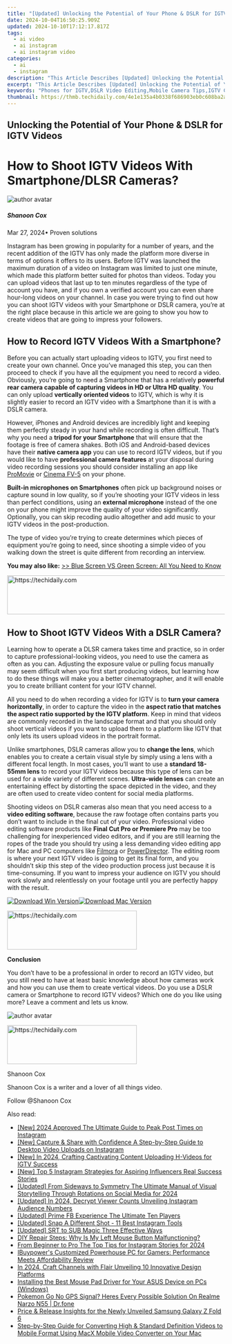 ```yaml
---
title: "[Updated] Unlocking the Potential of Your Phone & DSLR for IGTV Videos for 2024"
date: 2024-10-04T16:50:25.909Z
updated: 2024-10-10T17:12:17.817Z
tags:
  - ai video
  - ai instagram
  - ai instagram video
categories:
  - ai
  - instagram
description: "This Article Describes [Updated] Unlocking the Potential of Your Phone & DSLR for IGTV Videos for 2024"
excerpt: "This Article Describes [Updated] Unlocking the Potential of Your Phone & DSLR for IGTV Videos for 2024"
keywords: "Phones for IGTV,DSLR Video Editing,Mobile Camera Tips,IGTV Content Creation,Enhancing Phone Photography,DSLR For IGTV,Professional Phone Videos"
thumbnail: https://thmb.techidaily.com/4e1e135a4b0338f686903eb0c608ba2a349e6fad2f1ea5329a35a6ad22caba43.png
---
```


## Unlocking the Potential of Your Phone & DSLR for IGTV Videos

# How to Shoot IGTV Videos With Smartphone/DLSR Cameras?

![author avatar](https://images.wondershare.com/filmora/article-images/shannon-cox.jpg)

##### Shanoon Cox

 Mar 27, 2024• Proven solutions

Instagram has been growing in popularity for a number of years, and the recent addition of the IGTV has only made the platform more diverse in terms of options it offers to its users. Before IGTV was launched the maximum duration of a video on Instagram was limited to just one minute, which made this platform better suited for photos than videos. Today you can upload videos that last up to ten minutes regardless of the type of account you have, and if you own a verified account you can even share hour-long videos on your channel. In case you were trying to find out how you can shoot IGTV videos with your Smartphone or DSLR camera, you’re at the right place because in this article we are going to show you how to create videos that are going to impress your followers.

## How to Record IGTV Videos With a Smartphone?

Before you can actually start uploading videos to IGTV, you first need to create your own channel. Once you’ve managed this step, you can then proceed to check if you have all the equipment you need to record a video. Obviously, you’re going to need a Smartphone that has a relatively **powerful rear camera capable of capturing videos in HD or Ultra HD quality**. You can only upload **vertically oriented videos** to IGTV, which is why it is slightly easier to record an IGTV video with a Smartphone than it is with a DSLR camera.

However, iPhones and Android devices are incredibly light and keeping them perfectly steady in your hand while recording is often difficult. That’s why you need a **tripod for your Smartphone** that will ensure that the footage is free of camera shakes. Both iOS and Android-based devices have their **native camera app** you can use to record IGTV videos, but if you would like to have **professional camera features** at your disposal during video recording sessions you should consider installing an app like [ProMovie](http://promovieapp.com/) or [Cinema FV-5](http://cinemafv5.com/) on your phone.

**Built-in microphones on Smartphones** often pick up background noises or capture sound in low quality, so if you’re shooting your IGTV videos in less than perfect conditions, using an **external microphone** instead of the one on your phone might improve the quality of your video significantly. Optionally, you can skip recoding audio altogether and add music to your IGTV videos in the post-production.

The type of video you’re trying to create determines which pieces of equipment you’re going to need, since shooting a simple video of you walking down the street is quite different from recording an interview.

**You may also like:** [\>> Blue Screen VS Green Screen: All You Need to Know](https://tools.techidaily.com/wondershare/filmora/download/)

<!-- affiliate ads begin -->
<a href="https://appsumo.8odi.net/c/5597632/2043639/7443" target="_top" id="2043639">
  <img src="//a.impactradius-go.com/display-ad/7443-2043639" border="0" alt="https://techidaily.com" width="728" height="90"/>
</a>
<img height="0" width="0" src="https://appsumo.8odi.net/i/5597632/2043639/7443" style="position:absolute;visibility:hidden;" border="0" />
<!-- affiliate ads end -->

## How to Shoot IGTV Videos With a DSLR Camera?

Learning how to operate a DLSR camera takes time and practice, so in order to capture professional-looking videos, you need to use the camera as often as you can. Adjusting the exposure value or pulling focus manually may seem difficult when you first start producing videos, but learning how to do these things will make you a better cinematographer, and it will enable you to create brilliant content for your IGTV channel.

All you need to do when recording a video for IGTV is to **turn your camera horizontally**, in order to capture the video in the **aspect ratio that matches the aspect ratio supported by the IGTV platform**. Keep in mind that videos are commonly recorded in the landscape format and that you should only shoot vertical videos if you want to upload them to a platform like IGTV that only lets its users upload videos in the portrait format.

Unlike smartphones, DSLR cameras allow you to **change the lens**, which enables you to create a certain visual style by simply using a lens with a different focal length. In most cases, you’ll want to use a **standard 18-55mm lens** to record your IGTV videos because this type of lens can be used for a wide variety of different scenes. **Ultra-wide lenses** can create an entertaining effect by distorting the space depicted in the video, and they are often used to create video content for social media platforms.

Shooting videos on DSLR cameras also mean that you need access to a **video editing software**, because the raw footage often contains parts you don’t want to include in the final cut of your video. Professional video editing software products like **Final Cut Pro or Premiere Pro** may be too challenging for inexperienced video editors, and if you are still learning the ropes of the trade you should try using a less demanding video editing app for Mac and PC computers like [Filmora](https://tools.techidaily.com/wondershare/filmora/download/) or [PowerDirector](https://www.cyberlink.com/products/powerdirector-video-editing-software/features%5Fen%5FUS.html). The editing room is where your next IGTV video is going to get its final form, and you shouldn’t skip this step of the video production process just because it is time-consuming. If you want to impress your audience on IGTV you should work slowly and relentlessly on your footage until you are perfectly happy with the result.

[![Download Win Version](https://images.wondershare.com/filmora/guide/download-btn-win.jpg)](https://tools.techidaily.com/wondershare/filmora/download/)[![Download Mac Version](https://images.wondershare.com/filmora/guide/download-btn-mac.jpg)](https://tools.techidaily.com/wondershare/filmora/download/)

<!-- affiliate ads begin -->
<a href="https://aligracehair.sjv.io/c/5597632/1886044/19272" target="_top" id="1886044">
  <img src="//a.impactradius-go.com/display-ad/19272-1886044" border="0" alt="https://techidaily.com" width="300" height="90"/>
</a>
<img height="0" width="0" src="https://aligracehair.sjv.io/i/5597632/1886044/19272" style="position:absolute;visibility:hidden;" border="0" />
<!-- affiliate ads end -->

**Conclusion**

You don’t have to be a professional in order to record an IGTV video, but you still need to have at least basic knowledge about how cameras work and how you can use them to create vertical videos. Do you use a DSLR camera or Smartphone to record IGTV videos? Which one do you like using more? Leave a comment and lets us know.

![author avatar](https://images.wondershare.com/filmora/article-images/shannon-cox.jpg)

<!-- affiliate ads begin -->
<a href="https://aligracehair.sjv.io/c/5597632/1915825/19272" target="_top" id="1915825">
  <img src="//a.impactradius-go.com/display-ad/19272-1915825" border="0" alt="https://techidaily.com" width="300" height="90"/>
</a>
<img height="0" width="0" src="https://aligracehair.sjv.io/i/5597632/1915825/19272" style="position:absolute;visibility:hidden;" border="0" />
<!-- affiliate ads end -->

Shanoon Cox

Shanoon Cox is a writer and a lover of all things video.

Follow @Shanoon Cox

<ins class="adsbygoogle"
      style="display:block"
      data-ad-client="ca-pub-7571918770474297"
      data-ad-slot="8358498916"
      data-ad-format="auto"
      data-full-width-responsive="true"></ins>

<span class="atpl-alsoreadstyle">Also read:</span>
<div><ul>
<li><a href="https://instagram-videos.techidaily.com/new-2024-approved-the-ultimate-guide-to-peak-post-times-on-instagram/"><u>[New] 2024 Approved The Ultimate Guide to Peak Post Times on Instagram</u></a></li>
<li><a href="https://instagram-videos.techidaily.com/new-capture-and-share-with-confidence-a-step-by-step-guide-to-desktop-video-uploads-on-instagram/"><u>[New] Capture & Share with Confidence A Step-by-Step Guide to Desktop Video Uploads on Instagram</u></a></li>
<li><a href="https://instagram-videos.techidaily.com/new-in-2024-crafting-captivating-content-uploading-h-videos-for-igtv-success/"><u>[New] In 2024, Crafting Captivating Content Uploading H-Videos for IGTV Success</u></a></li>
<li><a href="https://instagram-videos.techidaily.com/new-top-5-instagram-strategies-for-aspiring-influencers-real-success-stories/"><u>[New] Top 5 Instagram Strategies for Aspiring Influencers Real Success Stories</u></a></li>
<li><a href="https://instagram-videos.techidaily.com/updated-from-sideways-to-symmetry-the-ultimate-manual-of-visual-storytelling-through-rotations-on-social-media-for-2024/"><u>[Updated] From Sideways to Symmetry The Ultimate Manual of Visual Storytelling Through Rotations on Social Media for 2024</u></a></li>
<li><a href="https://instagram-videos.techidaily.com/updated-in-2024-decrypt-viewer-counts-unveiling-instagram-audience-numbers/"><u>[Updated] In 2024, Decrypt Viewer Counts Unveiling Instagram Audience Numbers</u></a></li>
<li><a href="https://facebook-clips.techidaily.com/updated-prime-fb-experience-the-ultimate-ten-players/"><u>[Updated] Prime FB Experience The Ultimate Ten Players</u></a></li>
<li><a href="https://instagram-videos.techidaily.com/updated-snap-a-different-shot-11-best-instagram-tools/"><u>[Updated] Snap A Different Shot - 11 Best Instagram Tools</u></a></li>
<li><a href="https://extra-support.techidaily.com/updated-srt-to-sub-magic-three-effective-ways/"><u>[Updated] SRT to SUB Magic Three Effective Ways</u></a></li>
<li><a href="https://common-error.techidaily.com/diy-repair-steps-why-is-my-left-mouse-button-malfunctioning/"><u>DIY Repair Steps: Why Is My Left Mouse Button Malfunctioning?</u></a></li>
<li><a href="https://instagram-videos.techidaily.com/from-beginner-to-pro-the-top-tips-for-instagram-stories-for-2024/"><u>From Beginner to Pro The Top Tips for Instagram Stories for 2024</u></a></li>
<li><a href="https://buynow-marvelous.techidaily.com/ibuypowers-customized-powerhouse-pc-for-gamers-performance-meets-affordability-review/"><u>IBuypower's Customized Powerhouse PC for Gamers: Performance Meets Affordability Review</u></a></li>
<li><a href="https://youtube-sure.techidaily.com/24-craft-channels-with-flair-unveiling-10-innovative-design-platforms/"><u>In 2024, Craft Channels with Flair Unveiling 10 Innovative Design Platforms</u></a></li>
<li><a href="https://driver-download.techidaily.com/installing-the-best-mouse-pad-driver-for-your-asus-device-on-pcs-windows/"><u>Installing the Best Mouse Pad Driver for Your ASUS Device on PCs (Windows)</u></a></li>
<li><a href="https://pokemon-go-android.techidaily.com/pokemon-go-no-gps-signal-heres-every-possible-solution-on-realme-narzo-n55-drfone-by-drfone-virtual-android/"><u>Pokemon Go No GPS Signal? Heres Every Possible Solution On Realme Narzo N55 | Dr.fone</u></a></li>
<li><a href="https://techtrends.techidaily.com/price-and-release-insights-for-the-newly-unveiled-samsung-galaxy-z-fold-6/"><u>Price & Release Insights for the Newly Unveiled Samsung Galaxy Z Fold 6</u></a></li>
<li><a href="https://some-knowledge.techidaily.com/step-by-step-guide-for-converting-high-and-standard-definition-videos-to-mobile-format-using-macx-mobile-video-converter-on-your-mac/"><u>Step-by-Step Guide for Converting High & Standard Definition Videos to Mobile Format Using MacX Mobile Video Converter on Your Mac</u></a></li>
</ul></div>

